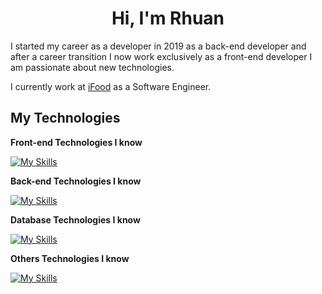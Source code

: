 <h1 align="center">Hi, I'm Rhuan</h1>

I started my career as a developer in 2019 as a back-end developer and after a career transition I now work exclusively as a front-end developer
I am passionate about new technologies.

I currently work at [iFood](https://www.ifood.com.br/) as a Software Engineer.

## My Technologies

**Front-end Technologies I know**

[![My Skills](https://skillicons.dev/icons?i=react,nextjs,angular,html,css,tailwind,js,ts,jquery)](https://skillicons.dev)

**Back-end Technologies I know**

[![My Skills](https://skillicons.dev/icons?i=php,nodejs,js,ts)](https://skillicons.dev)

**Database Technologies I know**

[![My Skills](https://skillicons.dev/icons?i=mongodb,mysql,postgres)](https://skillicons.dev)

**Others Technologies I know**

[![My Skills](https://skillicons.dev/icons?i=docker,figma,git,redis)](https://skillicons.dev)
